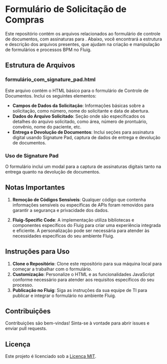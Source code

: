 # Formulário de Solicitação de Compras

Este repositório contém os arquivos relacionados ao formulário de controle de documentos, com assinaturas para . Abaixo, você encontrará a estrutura e descrição dos arquivos presentes, que ajudam na criação e manipulação de formulários e processos BPM no Fluig.

## Estrutura de Arquivos

### formulário_com_signature_pad.html

Este arquivo contém o HTML básico para o formulário de Controle de Documentos. Inclui os seguintes elementos:

- **Campos de Dados da Solicitação**: Informações básicas sobre a solicitação, como número, nome do solicitante e data de abertura.
- **Dados do Arquivo Solicitado**: Seção onde são especificados os detalhes do arquivo solicitado, como área, número de prontuário, convênio, nome do paciente, etc.
- **Entrega e Devolução de Documentos**: Inclui seções para assinatura digital usando Signature Pad, captura de dados de entrega e devolução de documentos.

### Uso de Signature Pad

O formulário inclui um modal para a captura de assinaturas digitais tanto na entrega quanto na devolução de documentos.

## Notas Importantes

1. **Remoção de Códigos Sensíveis**: Qualquer código que contenha informações sensíveis ou específicas de APIs foram removidos para garantir a segurança e privacidade dos dados.

2. **Fluig-Specific Code**: A implementação utiliza bibliotecas e componentes específicos do Fluig para criar uma experiência integrada e eficiente. A personalização pode ser necessária para atender às necessidades específicas do seu ambiente Fluig.

## Instruções para Uso

1. **Clone o Repositório**: Clone este repositório para sua máquina local para começar a trabalhar com o formulário.
2. **Customização**: Personalize o HTML e as funcionalidades JavaScript conforme necessário para atender aos requisitos específicos do seu processo.
3. **Publicação no Fluig**: Siga as instruções da sua equipe de TI para publicar e integrar o formulário no ambiente Fluig.

## Contribuições

Contribuições são bem-vindas! Sinta-se à vontade para abrir issues e enviar pull requests.

## Licença

Este projeto é licenciado sob a [Licença MIT](LICENSE).